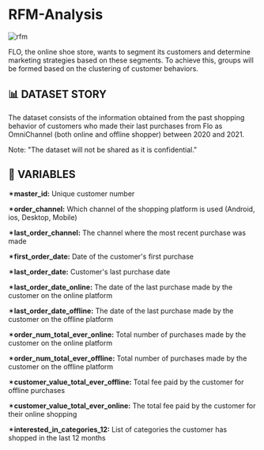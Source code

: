 # RFM-Analysis

![rfm](https://user-images.githubusercontent.com/103461795/224351595-cb79228c-dbe0-4d36-9379-9fdd4679d404.png=300x)



FLO, the online shoe store, wants to segment its customers and determine marketing strategies based on these segments. To achieve this, groups will be formed based on the clustering of customer behaviors.
## 📊 DATASET STORY
The dataset consists of the information obtained from the past shopping behavior of customers who made their last purchases from Flo as OmniChannel (both online and offline shopper) between 2020 and 2021.

Note: "The dataset will not be shared as it is confidential."

## 📌 VARIABLES
✶**master_id:** Unique customer number

✶**order_channel:** Which channel of the shopping platform is used (Android, ios, Desktop, Mobile)

✶**last_order_channel:** The channel where the most recent purchase was made

✶**first_order_date:** Date of the customer's first purchase

✶**last_order_date:** Customer's last purchase date

✶**last_order_date_online:** The date of the last purchase made by the customer on the online platform

✶**last_order_date_offline:** The date of the last purchase made by the customer on the offline platform

✶**order_num_total_ever_online:** Total number of purchases made by the customer on the online platform

✶**order_num_total_ever_offline:** Total number of purchases made by the customer on the offline platform

✶**customer_value_total_ever_offline:** Total fee paid by the customer for offline purchases

✶**customer_value_total_ever_online:** The total fee paid by the customer for their online shopping

✶**interested_in_categories_12:** List of categories the customer has shopped in the last 12 months

